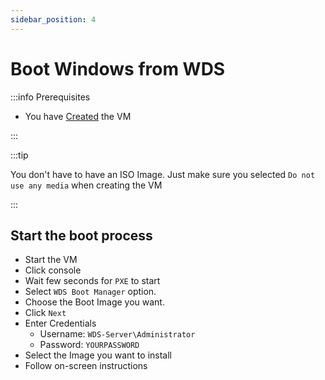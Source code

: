 ```yaml
---
sidebar_position: 4
---
```


# Boot Windows from WDS

:::info Prerequisites

- You have [Created](./create-windows-vm) the VM

:::

:::tip

You don't have to have an ISO Image.
Just make sure you selected `Do not use any media` when creating the VM

:::

## Start the boot process

- Start the VM
- Click console
- Wait few seconds for `PXE` to start
- Select `WDS Boot Manager` option.
- Choose the Boot Image you want.
- Click `Next`
- Enter Credentials
	- Username: `WDS-Server\Administrator`
	- Password: `YOURPASSWORD`
- Select the Image you want to install
- Follow on-screen instructions
